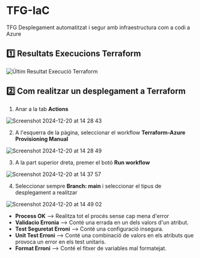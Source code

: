 # TFG-IaC
TFG Desplegament automatitzat i segur amb infraestructura com a codi a Azure

## :one: Resultats Execucions Terraform

![Últim Resultat Execució Terraform](https://github.com/BernatOrg/TFG-IaC/actions/workflows/execute_terraform.yml/badge.svg)


## :two: Com realitzar un desplegament a Terraform

1. Anar a la tab **Actions**
   
  ![Screenshot 2024-12-20 at 14 28 43](https://github.com/user-attachments/assets/2d356952-de67-48ab-b054-18d5901d5cd7)

2. A l'esquerra de la pàgina, seleccionar el workflow **Terraform-Azure Provisioning Manual**

  ![Screenshot 2024-12-20 at 14 28 49](https://github.com/user-attachments/assets/80e44cf8-cd21-42eb-bf02-34524c367302)

3. A la part superior dreta, premer el botó **Run workflow**

  ![Screenshot 2024-12-20 at 14 37 57](https://github.com/user-attachments/assets/59b2bfcd-3744-469f-9adf-28262da168b3)

4. Seleccionar sempre **Branch: main** i seleccionar el tipus de desplegament a realitzar

  ![Screenshot 2024-12-20 at 14 49 02](https://github.com/user-attachments/assets/8a82c5fd-a9fe-4dfb-b394-a7c55a44c501)


- **Process OK** --> Realitza tot el procés sense cap mena d'error
- **Validacio Erronia** --> Conté una errada en un dels valors d'un atribut.
- **Test Seguretat Erroni** --> Conté una configuració insegura.
- **Unit Test Erroni** --> Conté una combinació de valors en els atributs que provoca un error en els test unitaris.
- **Format Erroni** --> Conté el fitxer de variables mal formatejat.

